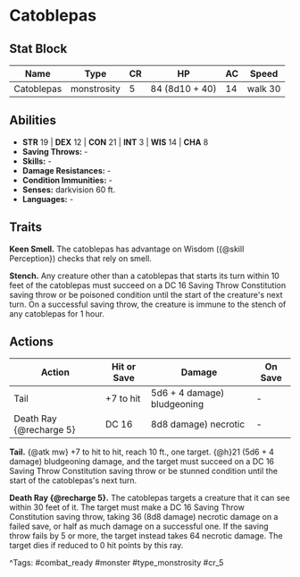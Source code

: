 # Catoblepas

## Stat Block

| Name | Type | CR | HP | AC | Speed |
|------|------|----|----|----|-------|
| Catoblepas | monstrosity | 5 | 84 (8d10 + 40) | 14 | walk 30 |

## Abilities

- **STR** 19 | **DEX** 12 | **CON** 21 | **INT** 3 | **WIS** 14 | **CHA** 8
- **Saving Throws:** -  
- **Skills:** -  
- **Damage Resistances:** -  
- **Condition Immunities:** -  
- **Senses:** darkvision 60 ft.  
- **Languages:** -

## Traits

**Keen Smell.** The catoblepas has advantage on Wisdom ({@skill Perception}) checks that rely on smell.

**Stench.** Any creature other than a catoblepas that starts its turn within 10 feet of the catoblepas must succeed on a DC 16 Saving Throw Constitution saving throw or be poisoned condition until the start of the creature's next turn. On a successful saving throw, the creature is immune to the stench of any catoblepas for 1 hour.


## Actions

| Action | Hit or Save | Damage | On Save |
|--------|--------------|--------|----------|
| Tail | +7 to hit | 5d6 + 4 damage) bludgeoning | - |
| Death Ray {@recharge 5} | DC 16 | 8d8 damage) necrotic | - |

**Tail.** {@atk mw} +7 to hit to hit, reach 10 ft., one target. {@h}21 (5d6 + 4 damage) bludgeoning damage, and the target must succeed on a DC 16 Saving Throw Constitution saving throw or be stunned condition until the start of the catoblepas's next turn.

**Death Ray {@recharge 5}.** The catoblepas targets a creature that it can see within 30 feet of it. The target must make a DC 16 Saving Throw Constitution saving throw, taking 36 (8d8 damage) necrotic damage on a failed save, or half as much damage on a successful one. If the saving throw fails by 5 or more, the target instead takes 64 necrotic damage. The target dies if reduced to 0 hit points by this ray.


^Tags: #combat_ready #monster #type_monstrosity #cr_5
